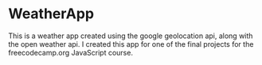 # WeatherApp

This is a weather app created using the google geolocation api, along with the open weather api.
I created this app for one of the final projects for the freecodecamp.org JavaScript course.
